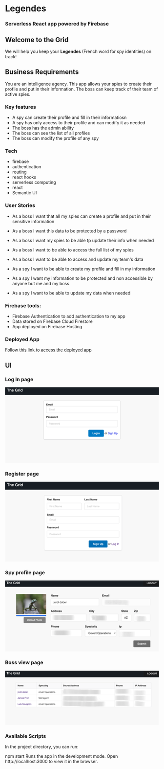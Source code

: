 # Legendes

### Serverless React app powered by Firebase

## Welcome to the Grid
We will help you keep your **Legendes** (French word for spy identities) on track!

## Business Requirements
You are an intelligence agency. This app allows your spies to create their profile and put in their information. The boss can keep track of their team of active spies.

### Key features
- A spy can create their profile and fill in their informatiosn
- A spy has only access to their profile and can modify it as needed
- The boss has the admin ability
- The boss can see the list of all profiles
- The boss can modify the profile of any spy

### Tech
- firebase
- authentication
- routing
- react hooks
- serverless computing
- react
- Semantic UI

### User Stories
- As a boss I want that all my spies can create a profile and put in their sensitive information
- As a boss I want this data to be protected by a password
- As a boss I want my spies to be able tp update their info when needed
- As a boss I want to be able to access the full list of my spies
- As a boss I want to be able to access and update my team's data

- As a spy I want to be able to create my profile and fill in my information
- As a spy I want my information to be protected and non accessible by anyone but me and my boss
- As a spy I want to be able to update my data when needed


### Firebase tools:

- Firebase Authentication to add authentication to my app
- Data stored on Firebase Cloud Firestore
- App deployed on Firebase Hosting

### Deployed App
[Follow this link to access the deployed app](https://grid-legends.web.app/login)

## UI
### Log In page
![Login page](./assets/login.png)

### Register page
![Register page](./assets/register.png)

### Spy profile page
![Spy profile page](./assets/spy.png)

### Boss view page
![Boss view page](./assets/boss.png)

### Available Scripts

In the project directory, you can run:

npm start
Runs the app in the development mode.
Open http://localhost:3000 to view it in the browser.






